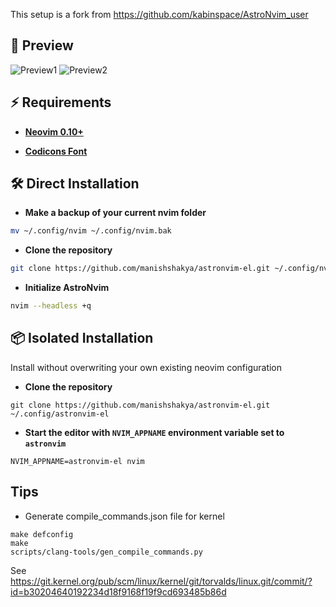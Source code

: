 <!--div align="center">
<img src="https://img.shields.io/github/last-commit/kabinspace/AstroNvim_user?style=for-the-badge&logo=github&color=a6da95&logoColor=D9E0EE&labelColor=302D41"/>
<img src="https://img.shields.io/github/repo-size/kabinspace/AstroNvim_user?style=for-the-badge&logo=dropbox&color=7dc4e4&logoColor=D9E0EE&labelColor=302D41"/>
<img src="https://img.shields.io/github/license/kabinspace/AstroNvim_user?style=for-the-badge&logo=powerpages&color=cba6f7&logoColor=D9E0EE&labelColor=302D41"/>
</div-->

This setup is a fork from https://github.com/kabinspace/AstroNvim_user

## 🌟 Preview

![Preview1](https://github.com/kabinspace/AstroNvim_user/blob/master/.github/assets/overview.pg)
![Preview2](https://github.com/kabinspace/AstroNvim_user/blob/master/.github/assets/vertsplit.png)

## ⚡ Requirements

- **[Neovim 0.10+](https://github.com/neovim/neovim/releases/tag/stable)**

- **[Codicons Font](https://github.com/kabinspace/AstroNvim_user/blob/master/.github/assets/codicon.ttf)**

## 🛠️ Direct Installation

- **Make a backup of your current nvim folder**

```sh
mv ~/.config/nvim ~/.config/nvim.bak

```

- **Clone the repository**

```sh
git clone https://github.com/manishshakya/astronvim-el.git ~/.config/nvim
```

- **Initialize AstroNvim**

```sh
nvim --headless +q
```

## 📦 Isolated Installation

Install without overwriting your own existing neovim configuration

- **Clone the repository**

```
git clone https://github.com/manishshakya/astronvim-el.git ~/.config/astronvim-el
```

- **Start the editor with `NVIM_APPNAME` environment variable set to `astronvim`**


```
NVIM_APPNAME=astronvim-el nvim
```
## Tips
- Generate compile_commands.json file for kernel
```
make defconfig
make
scripts/clang-tools/gen_compile_commands.py
```
  See https://git.kernel.org/pub/scm/linux/kernel/git/torvalds/linux.git/commit/?id=b30204640192234d18f9168f19f9cd693485b86d
